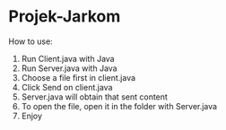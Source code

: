 # Projek-Jarkom
How to use:
1. Run Client.java with Java
2. Run Server.java with Java
3. Choose a file first in client.java
4. Click Send on client.java
5. Server.java will obtain that sent content
6. To open the file, open it in the folder with Server.java
7. Enjoy
